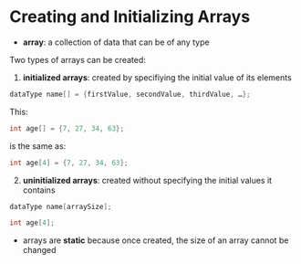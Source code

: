 # Creating and Initializing Arrays

- **array**: a collection of data that can be of any type

Two types of arrays can be created:
1. **initialized arrays**:
created by specifiying the initial value of its elements
```c
dataType name[] = {firstValue, secondValue, thirdValue, …};
```
This:
```c
int age[] = {7, 27, 34, 63};
```
is the same as:
```c
int age[4] = {7, 27, 34, 63};
```
2. **uninitialized arrays**: created without specifying the initial values it contains
```c
dataType name[arraySize];
```
```c
int age[4];
```
- arrays are **static** because once created, the size of an array cannot be changed
